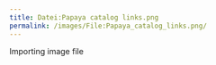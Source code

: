```yaml
---
title: Datei:Papaya catalog links.png
permalink: /images/File:Papaya_catalog_links.png/
---
```


Importing image file